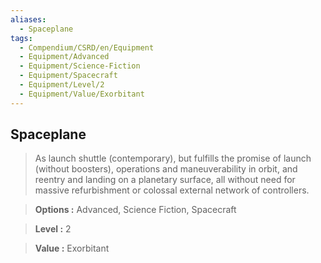 ```yaml
---
aliases:
  - Spaceplane
tags:
  - Compendium/CSRD/en/Equipment
  - Equipment/Advanced
  - Equipment/Science-Fiction
  - Equipment/Spacecraft
  - Equipment/Level/2
  - Equipment/Value/Exorbitant
---
```

    
      
## Spaceplane      
      
>As launch shuttle (contemporary), but fulfills the promise of launch (without boosters), operations and maneuverability in orbit, and reentry and landing on a planetary surface, all without need for massive refurbishment or colossal external network of controllers.      
> **Options :** Advanced, Science Fiction, Spacecraft      
> **Level :** 2      
> **Value :** Exorbitant